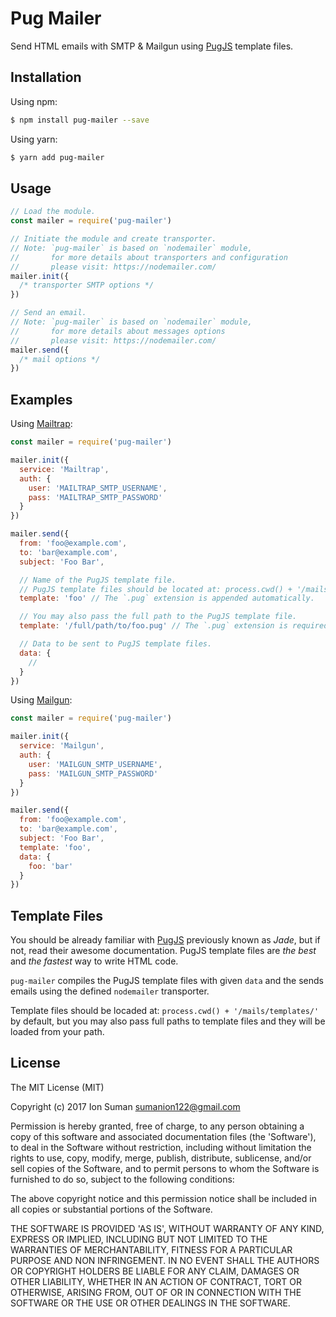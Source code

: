 
# Pug Mailer

Send HTML emails with SMTP & Mailgun using [PugJS](https://pugjs.org/)
template files.

## Installation

Using npm:

```bash
$ npm install pug-mailer --save
```

Using yarn:

```bash
$ yarn add pug-mailer
```

## Usage

```js
// Load the module.
const mailer = require('pug-mailer')

// Initiate the module and create transporter.
// Note: `pug-mailer` is based on `nodemailer` module,
//       for more details about transporters and configuration
//       please visit: https://nodemailer.com/
mailer.init({
  /* transporter SMTP options */
})

// Send an email.
// Note: `pug-mailer` is based on `nodemailer` module,
//       for more details about messages options
//       please visit: https://nodemailer.com/
mailer.send({
  /* mail options */
})
```

## Examples

Using [Mailtrap](https://mailtrap.io/):

```js
const mailer = require('pug-mailer')

mailer.init({
  service: 'Mailtrap',
  auth: {
    user: 'MAILTRAP_SMTP_USERNAME',
    pass: 'MAILTRAP_SMTP_PASSWORD'
  }
})

mailer.send({
  from: 'foo@example.com',
  to: 'bar@example.com',
  subject: 'Foo Bar',

  // Name of the PugJS template file.
  // PugJS template files should be located at: process.cwd() + '/mails/templates/'
  template: 'foo' // The `.pug` extension is appended automatically.

  // You may also pass the full path to the PugJS template file.
  template: '/full/path/to/foo.pug' // The `.pug` extension is required here.

  // Data to be sent to PugJS template files.
  data: {
    //
  }
})
```

Using [Mailgun](https://www.mailgun.com/):

```js
const mailer = require('pug-mailer')

mailer.init({
  service: 'Mailgun',
  auth: {
    user: 'MAILGUN_SMTP_USERNAME',
    pass: 'MAILGUN_SMTP_PASSWORD'
  }
})

mailer.send({
  from: 'foo@example.com',
  to: 'bar@example.com',
  subject: 'Foo Bar',
  template: 'foo',
  data: {
    foo: 'bar'
  }
})
```

## Template Files

You should be already familiar with [PugJS](https://pugjs.org/)
previously known as *Jade*, but if not, read their awesome documentation.
PugJS template files are *the best* and *the fastest* way to write HTML code.

`pug-mailer` compiles the PugJS template files with given `data` and the sends
emails using the defined `nodemailer` transporter.

Template files should be locaded at: `process.cwd() + '/mails/templates/'`
by default, but you may also pass full paths to template files and they
will be loaded from your path.

## License

The MIT License (MIT)

Copyright (c) 2017 Ion Suman <sumanion122@gmail.com>

Permission is hereby granted, free of charge, to any person obtaining
a copy of this software and associated documentation files (the
'Software'), to deal in the Software without restriction, including
without limitation the rights to use, copy, modify, merge, publish,
distribute, sublicense, and/or sell copies of the Software, and to
permit persons to whom the Software is furnished to do so, subject to
the following conditions:

The above copyright notice and this permission notice shall be
included in all copies or substantial portions of the Software.

THE SOFTWARE IS PROVIDED 'AS IS', WITHOUT WARRANTY OF ANY KIND,
EXPRESS OR IMPLIED, INCLUDING BUT NOT LIMITED TO THE WARRANTIES OF
MERCHANTABILITY, FITNESS FOR A PARTICULAR PURPOSE AND NON INFRINGEMENT.
IN NO EVENT SHALL THE AUTHORS OR COPYRIGHT HOLDERS BE LIABLE FOR ANY
CLAIM, DAMAGES OR OTHER LIABILITY, WHETHER IN AN ACTION OF CONTRACT,
TORT OR OTHERWISE, ARISING FROM, OUT OF OR IN CONNECTION WITH THE
SOFTWARE OR THE USE OR OTHER DEALINGS IN THE SOFTWARE.
